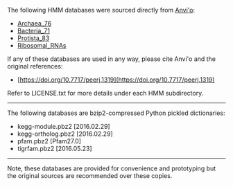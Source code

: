 The following HMM databases were sourced directly from [Anvi'o](https://github.com/merenlab/anvio):

* [Archaea_76](https://github.com/merenlab/anvio/tree/master/anvio/data/hmm/Archaea_76)
* [Bacteria_71](https://github.com/merenlab/anvio/tree/master/anvio/data/hmm/Bacteria_71)
* [Protista_83](https://github.com/merenlab/anvio/tree/master/anvio/data/hmm/Protista_83)
* [Ribosomal_RNAs](https://github.com/merenlab/anvio/tree/master/anvio/data/hmm/Ribosomal_RNAs)

If any of these databases are used in any way, please cite Anvi'o and the original references:

* [https://doi.org/10.7717/peerj.1319](https://doi.org/10.7717/peerj.1319)

Refer to LICENSE.txt for more details under each HMM subdirectory.
________________________________
The following databases are bzip2-compressed Python pickled dictionaries:

* kegg-module.pbz2 [2016.02.29]
* kegg-ortholog.pbz2 [2016.02.29]
* pfam.pbz2 [Pfam27.0]
* tigrfam.pbz2 [2016.05.23]

__________________________________
Note, these databases are provided for convenience and prototyping but the original sources are recommended over these copies.